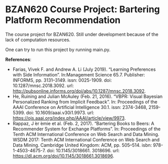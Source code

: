 # BZAN620 Course Project: Bartering Platform Recommendation

The course project for BZAN620. Still under development because of the lack of computation resources.

One can try to run this project by running main.py.

**References**:

- Farias, Vivek F. and Andrew A. Li (July 2019). “Learning Preferences with Side Information”. In:Management Science 65.7. Publisher: INFORMS, pp. 3131–3149. issn: 0025-1909. doi: 10.1287/mnsc.2018.3092. url: http://pubsonline.informs.org/doi/abs/10.1287/mnsc.2018.3092.
- He, Ruining and Julian McAuley (Feb. 21, 2016). “VBPR: Visual Bayesian Personalized Ranking from Implicit Feedback”. In: Proceedings of the AAAI Conference on Artificial Intelligence 30.1. issn: 2374-3468, 2159-5399. doi: 10.1609/aaai.v30i1.9973. url: https://ojs.aaai.org/index.php/AAAI/article/view/9973.
- Rappaz, J ́er ́emie et al. (Feb. 2, 2017). “Bartering Books to Beers: A Recommender System for Exchange Platforms”. In: Proceedings of the Tenth ACM International Conference on Web Search and Data Mining. WSDM 2017: Tenth ACM International Conference on Web Search and Data Mining. Cambridge United Kingdom: ACM, pp. 505–514. isbn: 978-1-4503-4675-7. doi: 10.1145/3018661. 3018696. url: https://dl.acm.org/doi/10.1145/3018661.3018696.

